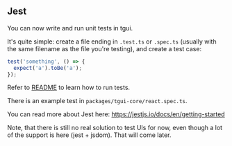 ## Jest

You can now write and run unit tests in tgui.

It's quite simple: create a file ending in `.test.ts` or `.spec.ts` (usually with the same filename as the file you're testing), and create a test case:

```js
test('something', () => {
  expect('a').toBe('a');
});
```

Refer to [README](../README.md) to learn how to run tests.

There is an example test in `packages/tgui-core/react.spec.ts`.

You can read more about Jest here: https://jestjs.io/docs/en/getting-started

Note, that there is still no real solution to test UIs for now, even though a lot of the support is here (jest + jsdom). That will come later.
